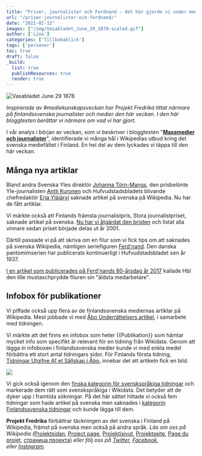 ```yaml
---
title: "Priser, journalister och Ferdnand - det här gjorde vi under medieveckan"
url: "/priser-journalister-och-ferdnand/"
date: "2021-02-12"
images: ["/img/Vasabladet_June_29_1878-scaled.gif"]
author: ['Lina']
categories: ['Tillbakablick']
tags: ['personer']
toc: true
draft: false
_build:
  list: true
  publishResources: true
  render: true
---
```


![Vasabladet June 29 1878](/img/Vasabladet_June_29_1878-scaled.gif)


_Inspirerade av #mediekunskapsveckan har Projekt Fredrika tittat närmare på finlandssvenska journalister och medier den här veckan. I den här bloggtexten berättar vi närmare om vad vi har gjort._

I vår analys i början av veckan, som vi beskriver i bloggtexten "**[Massmedier och journalister](https://projektfredrika.fi/massmedier-och-journalister/)**", identifierade vi många hål i Wikipedias utbud kring det svenska mediefältet i Finland. En hel del av dem lyckades vi täppa till den här veckan.

## Många nya artiklar

Bland andra Svenska Yles direktör [Johanna Törn-Mangs](https://sv.wikipedia.org/wiki/Johanna_T%C3%B6rn-Mangs), den prisbelönte Yle-journalisten [Antti Kuronen](https://sv.wikipedia.org/wiki/Antti_Kuronen) och Hufvudstadsbladets blivande chefredaktör [Erja Yläjärvi](https://sv.wikipedia.org/wiki/Erja_Yl%C3%A4j%C3%A4rvi) saknade artikel på svenska på Wikipedia. Nu har de fått artiklar.

Vi märkte också att Finlands främsta journalistpris, Stora journalistpriset, saknade artikel på svenska. [Nu har vi åtgärdat den bristen](https://sv.wikipedia.org/wiki/Stora_journalistpriset_(Finland)) och listat alla vinnare sedan priset började delas ut år 2001.

Därtill passade vi på att skriva om en filur som vi fick tips om att saknades på svenska Wikipedia, nämligen seriefiguren [Ferd'nand](https://sv.wikipedia.org/wiki/Ferd%27nand). Den danska pantomimserien har publicerats kontinuerligt i Hufvudstadsbladet sen år 1937.

[I en artikel som publicerades på Ferd'nands 80-årsdag år 2017](https://www.hbl.fi/artikel/aldsta-medarbetaren-fyller-80/) kallade Hbl den lille mustaschprydde filuren sin "äldsta medarbetare".

## Infobox för publikationer

Vi piffade också upp flera av de finlandssvenska mediernas artiklar på Wikipedia. Mest jobbade vi med [Åbo Underrättelsers artikel](https://sv.wikipedia.org/wiki/%C3%85bo_Underr%C3%A4ttelser), i samarbete med tidningen.

Vi märkte att det finns en infobox som heter {{Publikation}} som hämtar mycket info som specifikt är relevant för en tidning från Wikidata. Genom att lägga in infoboxen i finlandssvenska medier kunde vi med enkla medel förbättra ett stort antal tidningars sidor. För Finlands första tidning, [Tidningar Utgifne Af et Sällskap i Åbo](https://sv.wikipedia.org/wiki/Tidningar_Utgifne_Af_et_S%C3%A4llskap_i_%C3%85bo), innebar det att artikeln fick en bild.

![](/img/2021/02/image-2-1024x551.png)

Vi gick också igenom den [finska kategorin för svenskspråkiga tidningar](https://fi.wikipedia.org/wiki/Luokka:Suomalaiset_ruotsinkieliset_lehdet) och markerade dem rätt som svenskspråkiga i Wikidata. Det betyder att de dyker upp i framtida sökningar. På det här sättet hittade vi också fem tidningar som hade artikel på svenska men saknades i [kategorin Finlandssvenska tidningar](https://sv.wikipedia.org/wiki/Kategori:Finlandssvenska_tidningar) och kunde lägga till dem.

**Projekt Fredrika** förbättrar täckningen av det svenska i Finland på Wikipedia, främst på svenska men också på andra språk. _Läs om oss på Wikipedia (_[Projektsidan](https://sv.wikipedia.org/wiki/Wikipedia:Projekt_Fredrika), [Project page](https://en.wikipedia.org/wiki/Wikipedia:Projekt_Fredrika), [Projektisivut](https://fi.wikipedia.org/wiki/Wikipedia:Projekt_Fredrika), [Projektseite](https://de.wikipedia.org/wiki/Wikipedia:Projekt_Fredrika), [Page du projet](https://fr.wikipedia.org/wiki/Wikipedia:Projekt_Fredrika), [страница проекта](https://ru.wikipedia.org/wiki/Wikipedia:Projekt_Fredrika)) _eller följ oss på [Twitter](https://twitter.com/projektfredrika), [Facebook](https://www.facebook.com/projektfredrika/), eller [Instagram](http://instagram.com/projektfredrika)._